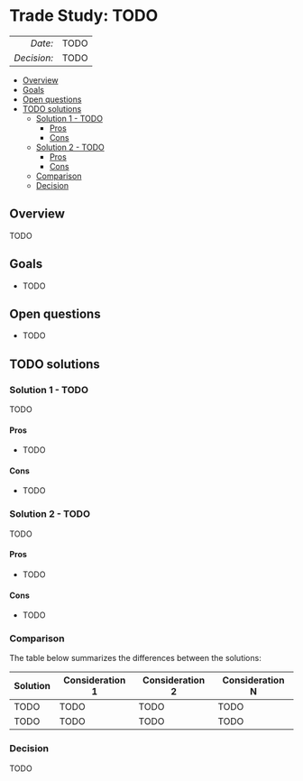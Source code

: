 <!-- omit in toc -->
# Trade Study: TODO

|                  |      |
| ---------------: | ---- |
| *Date:*          | TODO |
| *Decision:*      | TODO |

- [Overview](#overview)
- [Goals](#goals)
- [Open questions](#open-questions)
- [TODO solutions](#todo-solutions)
  - [Solution 1 - TODO](#solution-1---todo)
    - [Pros](#pros)
    - [Cons](#cons)
  - [Solution 2 - TODO](#solution-2---todo)
    - [Pros](#pros-1)
    - [Cons](#cons-1)
  - [Comparison](#comparison)
  - [Decision](#decision)

## Overview

TODO

## Goals

- TODO

## Open questions

- TODO

## TODO solutions

### Solution 1 - TODO

TODO

#### Pros

- TODO

#### Cons

- TODO

### Solution 2 - TODO

TODO

#### Pros

- TODO

#### Cons

- TODO

### Comparison

The table below summarizes the differences between the solutions:

| Solution | Consideration 1 | Consideration 2 | Consideration N |
| -------- | --------------- | --------------- | --------------- |
| TODO     | TODO            | TODO            | TODO            |
| TODO     | TODO            | TODO            | TODO            |

### Decision

TODO
